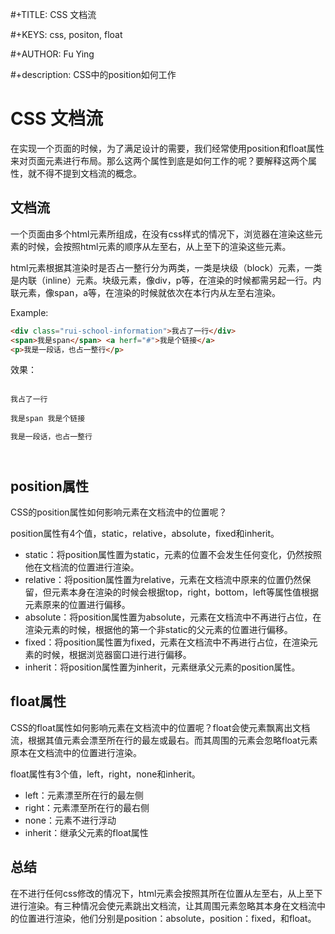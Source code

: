  #+TITLE: CSS 文档流

 #+KEYS: css, positon, float
 
 #+AUTHOR: Fu Ying
 
 #+description: CSS中的position如何工作
 
# CSS 文档流

在实现一个页面的时候，为了满足设计的需要，我们经常使用position和float属性来对页面元素进行布局。那么这两个属性到底是如何工作的呢？要解释这两个属性，就不得不提到文档流的概念。


## 文档流
一个页面由多个html元素所组成，在没有css样式的情况下，浏览器在渲染这些元素的时候，会按照html元素的顺序从左至右，从上至下的渲染这些元素。

html元素根据其渲染时是否占一整行分为两类，一类是块级（block）元素，一类是内联（inline）元素。块级元素，像div，p等，在渲染的时候都需另起一行。内联元素，像span，a等，在渲染的时候就依次在本行内从左至右渲染。

Example:
```html
<div class="rui-school-information">我占了一行</div>
<span>我是span</span> <a herf="#">我是个链接</a>
<p>我是一段话，也占一整行</p>
```
效果：
<pre><code>
<div>我占了一行</div>
<span>我是span</span> <a>我是个链接</a>
<p>我是一段话，也占一整行</p>
</code></pre>

## position属性
CSS的position属性如何影响元素在文档流中的位置呢？

position属性有4个值，static，relative，absolute，fixed和inherit。

* static：将position属性置为static，元素的位置不会发生任何变化，仍然按照他在文档流的位置进行渲染。
* relative：将position属性置为relative，元素在文档流中原来的位置仍然保留，但元素本身在渲染的时候会根据top，right，bottom，left等属性值根据元素原来的位置进行偏移。
* absolute：将position属性置为absolute，元素在文档流中不再进行占位，在渲染元素的时候，根据他的第一个非static的父元素的位置进行偏移。
* fixed：将position属性置为fixed，元素在文档流中不再进行占位，在渲染元素的时候，根据浏览器窗口进行进行偏移。
* inherit：将position属性置为inherit，元素继承父元素的position属性。


## float属性
CSS的float属性如何影响元素在文档流中的位置呢？float会使元素飘离出文档流，根据其值元素会漂至所在行的最左或最右。而其周围的元素会忽略float元素原本在文档流中的位置进行渲染。

float属性有3个值，left，right，none和inherit。

* left：元素漂至所在行的最左侧
* right：元素漂至所在行的最右侧
* none：元素不进行浮动
* inherit：继承父元素的float属性

## 总结
在不进行任何css修改的情况下，html元素会按照其所在位置从左至右，从上至下进行渲染。有三种情况会使元素跳出文档流，让其周围元素忽略其本身在文档流中的位置进行渲染，他们分别是position：absolute，position：fixed，和float。

